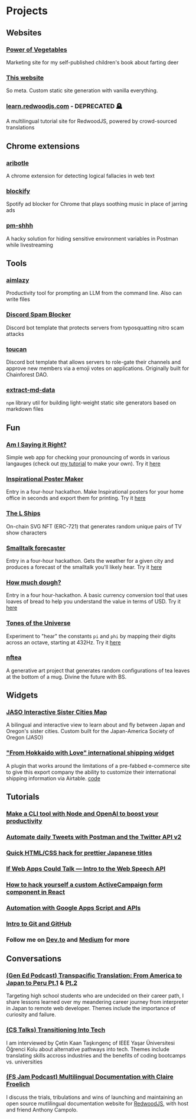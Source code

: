 # Projects

## Websites

### [Power of Vegetables](https://www.power-of-vegetables.com/)

Marketing site for my self-published children's book about farting deer

### [This website](https://github.com/clairefro/website)

So meta. Custom static site generation with vanilla everything.

### [learn.redwoodjs.com](https://github.com/redwoodjs/learn.redwoodjs.com) - DEPRECATED 🪦 

A multilingual tutorial site for RedwoodJS, powered by crowd-sourced translations

## Chrome extensions

### [aribotle](https://github.com/clairefro/aribotle)
A chrome extension for detecting logical fallacies in web text

### [blockify](https://github.com/clairefro/blockify)

Spotify ad blocker for Chrome that plays soothing music in place of jarring ads

### [pm-shhh](https://github.com/clairefro/pm-shhh)

A hacky solution for hiding sensitive environment variables in Postman while livestreaming

## Tools
### [aimlazy](https://github.com/clairefro/aimlazy-demo)
Productivity tool for prompting an LLM from the command line. Also can write files

### [Discord Spam Blocker](https://github.com/clairefro/discord-spam-blocker)

Discord bot template that protects servers from typosquatting nitro scam attacks

### [toucan](https://github.com/clairefro/toucan)

Discord bot template that allows servers to role-gate their channels and approve new members via a emoji votes on applications. Originally built for Chainforest DAO.

### [extract-md-data](https://www.npmjs.com/package/extract-md-data)

`npm` library util for building light-weight static site generators based on markdown files

## Fun

### [Am I Saying it Right?](https://clairefro.github.io/am-i-saying-it-right/)

Simple web app for checking your pronouncing of words in various langauges (check out [my tutorial](https://levelup.gitconnected.com/if-web-apps-could-talk-intro-to-the-web-speech-api-c9f7e0e83aff?gi=c885a4f82128) to make your own). Try it [here](https://clairefro.github.io/am-i-saying-it-right/)

### [Inspirational Poster Maker](https://github.com/clairefro/inspiration-poster-maker)

Entry in a four-hour hackathon. Make Inspirational posters for your home office in seconds and export them for printing. Try it [here](https://clairefro.github.io/inspiration-poster-maker/)

### [The L Ships](https://github.com/clairefro/thelships)

On-chain SVG NFT (ERC-721) that generates random unique pairs of TV show characters

### [Smalltalk forecaster](https://github.com/clairefro/smalltalk-forecast)

Entry in a four-hour hackathon. Gets the weather for a given city and produces a forecast of the smalltalk you'll likely hear. Try it [here](https://clairefro.github.io/smalltalk-forecast/)

### [How much dough?](https://github.com/clairefro/how-much-dough)

Entry in a four hour-hackathon. A basic currency conversion tool that uses loaves of bread to help you understand the value in terms of USD. Try it [here](https://clairefro.github.io/how-much-dough/)

### [Tones of the Universe](https://github.com/clairefro/tone-test)

Experiment to "hear" the constants `pi` and `phi` by mapping their digits across an octave, starting at 432Hz. Try it [here](https://clairefro.github.io/tone-test/)

### [nftea](https://github.com/clairefro/nftea)

A generative art project that generates random configurations of tea leaves at the bottom of a mug. Divine the future with BS.

## Widgets

### [JASO Interactive Sister Cities Map](https://jaso.org/sister-cities/)

A bilingual and interactive view to learn about and fly between Japan and Oregon's sister cities. Custom built for the Japan-America Society of Oregon (JASO)

### ["From Hokkaido with Love" international shipping widget](https://www.from-hokkaido-with-love.com/fhwl-shipping-guide.html)

A plugin that works around the limitations of a pre-fabbed e-commerce site to give this export company the ability to customize their international shipping information via Airtable. [code](https://github.com/clairefro/fhwl-shipping-info)

## Tutorials

### [Make a CLI tool with Node and OpenAI to boost your productivity](https://www.youtube.com/watch?v=nUnKos5xzOM)

### [Automate daily Tweets with Postman and the Twitter API v2](https://dev.to/clairefro/automate-daily-tweets-with-postman-and-the-twitter-api-v2-4gg9)

### [Quick HTML/CSS hack for prettier Japanese titles](https://medium.com/@clairefroelich/quick-html-css-hack-for-prettier-japanese-titles-fb4ce3d41309)

### [If Web Apps Could Talk — Intro to the Web Speech API](https://levelup.gitconnected.com/if-web-apps-could-talk-intro-to-the-web-speech-api-c9f7e0e83aff)

### [How to hack yourself a custom ActiveCampaign form component in React](https://medium.com/le-wagon/how-to-hack-yourself-a-custom-activecampaign-form-component-in-react-73e4624dfbff)

### [Automation with Google Apps Script and APIs](https://www.youtube.com/watch?v=2RJeinkiGKU)

### [Intro to Git and GitHub](https://www.youtube.com/watch?v=JD1RRPVb-C8)

### Follow me on [Dev.to](https://dev.to/clairefro) and [Medium](https://medium.com/@clairefroelich) for more

## Conversations

### [(Gen Ed Podcast) Transpacific Translation: From America to Japan to Peru Pt.1](https://open.spotify.com/episode/1nJAbfkejk3Q3omf29UqVt) & [Pt.2](https://open.spotify.com/episode/2rvmUgboc9JRVin5uTxmuo)

Targeting high school students who are undecided on their career path, I share lessons learned over my meandering career journey from interpreter in Japan to remote web developer. Themes include the importance of curiosity and failure.

### [(CS Talks) Transitioning Into Tech](https://youtu.be/pF1HKE4ZoOk)

I am interviewed by Çetin Kaan Taşkıngenç of IEEE Yaşar Üniversitesi Öğrenci Kolu about alternative pathways into tech. Themes include translating skills accross industries and the benefits of coding bootcamps vs. universities

### [(FS Jam Podcast) Multilingual Documentation with Claire Froelich](https://fsjam.org/episodes/episode-26-multilingual-documentation-with-claire-froelich)

I discuss the trials, tribulations and wins of launching and maintaining an open source mutlilingual documentation website for [RedwoodJS](https://redwoodjs.com/), with host and friend Anthony Campolo.
